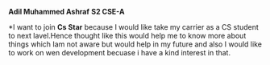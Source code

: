 **Adil Muhammed Ashraf**
**S2 CSE-A**

*I want to join **Cs Star** because I would like take my carrier as a CS student to next lavel.Hence thought like this would help me to know more about things which Iam not aware but would help in my future and also I would like to work on wen development becuase i have a kind interest in that.
